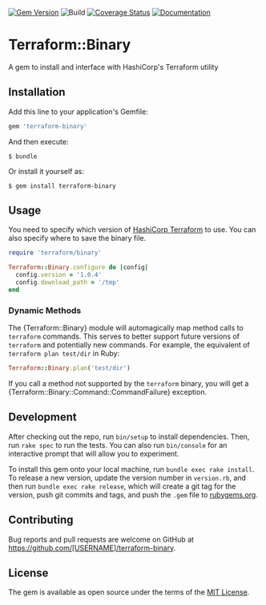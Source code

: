 [![Gem Version](https://badge.fury.io/rb/terraform-binary.svg)](https://badge.fury.io/rb/terraform-binary)
![Build](https://github.com/nathantcz/terraform-binary/actions/workflows/publish.yml/badge.svg?branch=master)
[![Coverage Status](https://coveralls.io/repos/github/NathanTCz/terraform-binary/badge.svg?branch=master)](https://coveralls.io/github/NathanTCz/terraform-binary?branch=master)
[![Documentation](https://img.shields.io/badge/docs-rdoc.info-blue.svg)](http://www.rubydoc.info/gems/terraform-binary)
# Terraform::Binary

A gem to install and interface with HashiCorp's Terraform utility

## Installation

Add this line to your application's Gemfile:

```ruby
gem 'terraform-binary'
```

And then execute:

    $ bundle

Or install it yourself as:

    $ gem install terraform-binary

## Usage

You need to specify which version of [HashiCorp Terraform](https://www.terraform.io/downloads.html) to use. You can also specify where to save the binary file.

```ruby
require 'terraform/binary'

Terraform::Binary.configure do |config|
  config.version = '1.0.4'
  config.download_path = '/tmp'
end
```

### Dynamic Methods

The {Terraform::Binary} module will automagically map method calls to `terraform` commands. This serves to better support future versions of `terraform` and potentially new commands. For example, the equivalent of `terraform plan test/dir` in Ruby:

```ruby
Terraform::Binary.plan('test/dir')
```

If you call a method not supported by the `terraform` binary, you will get a {Terraform::Binary::Command::CommandFailure} exception.

## Development

After checking out the repo, run `bin/setup` to install dependencies. Then, run `rake spec` to run the tests. You can also run `bin/console` for an interactive prompt that will allow you to experiment.

To install this gem onto your local machine, run `bundle exec rake install`. To release a new version, update the version number in `version.rb`, and then run `bundle exec rake release`, which will create a git tag for the version, push git commits and tags, and push the `.gem` file to [rubygems.org](https://rubygems.org).

## Contributing

Bug reports and pull requests are welcome on GitHub at https://github.com/[USERNAME]/terraform-binary.

## License

The gem is available as open source under the terms of the [MIT License](http://opensource.org/licenses/MIT).
